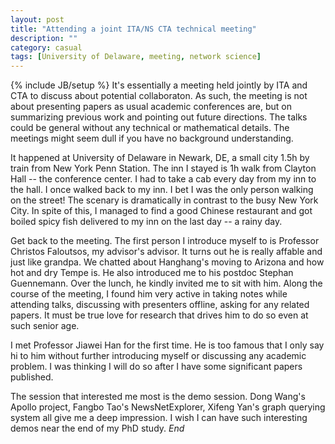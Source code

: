 ```yaml
---
layout: post
title: "Attending a joint ITA/NS CTA technical meeting"
description: ""
category: casual 
tags: [University of Delaware, meeting, network science]
---
```

{% include JB/setup %}
It's essentially a meeting held jointly by ITA and CTA to discuss about potential collaboraton. As such, the meeting is not about presenting papers as usual academic conferences are, but on summarizing previous work and pointing out future directions. The talks could be general without any technical or mathematical details. The meetings might seem dull if you have no background understanding. 
  <!--more-->

It happened at University of Delaware in Newark, DE, a small city 1.5h by train from New York Penn Station. The inn I stayed is 1h walk from Clayton Hall -- the conference center. I had to take a cab every day from my inn to the hall. I once walked back to my inn. I bet I was the only person walking on the street! The scenary is dramatically in contrast to the busy New York City. In spite of this, I managed to find a good Chinese restaurant and got boiled spicy fish delivered to my inn on the
last day -- a rainy day. 

Get back to the meeting. The first person I introduce myself to is Professor Christos Faloutsos, my advisor's advisor. It turns out he is really affable and just like grandpa. We chatted about Hanghang's moving to Arizona and how hot and dry Tempe is. He also introduced me to his postdoc Stephan Guennemann. Over the lunch, he kindly invited me to sit with him. Along the course of the meeting, I found him very active in taking notes while attending talks, discussing with presenters
offline, asking for any related papers. It must be true love for research that drives him to do so even at such senior age. 

I met Professor Jiawei Han for the first time. He is too famous that I only say hi to him without further introducing myself or discussing any academic problem. I was thinking I will do so after I have some significant papers published. 

The session that interested me most is the demo session. Dong Wang's Apollo project, Fangbo Tao's NewsNetExplorer, Xifeng Yan's graph querying system all give me a deep impression. I wish I can have such interesting demos near the end of my PhD study. *End*
